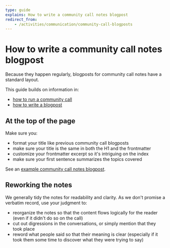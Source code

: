 ```yaml
---
type: guide
explains: How to write a community call notes blogpost
redirect_from:
    - /activities/communication/community-call-blogposts
---
```


# How to write a community call notes blogpost

Because they happen regularly, blogposts for community call notes have a standard layout.

This guide builds on information in:

* [how to run a community call](../communication/running-community-call.md)
* [how to write a blogpost](../communication/blogging.md)

## At the top of the page

Make sure you:

* format your title like previous community call blogposts
* make sure your title is the same in both the H1 and the frontmatter
* customize your frontmatter excerpt so it's intriguing on the index
* make sure your first sentence summarizes the topics covered

See an [example community call notes blogpost](https://blog.publiccode.net/community%20call/2019/12/11/notes-from-community-call-26-september-2019.html).

## Reworking the notes

We generally tidy the notes for readability and clarity. As we don't promise a verbatim record, use your judgment to:

* reorganize the notes so that the content flows logically for the reader (even if it didn't do so on the call)
* cut out digressions in the conversations, or simply mention that they took place
* reword what people said so that their meaning is clear (especially if it took them some time to discover what they were trying to say)
